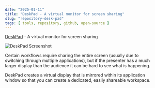 ```yaml
---
date: "2025-01-11"
title: "DeskPad - A virtual monitor for screen sharing"
slug: "repository-desk-pad"
tags: [ tools, repository, github, open-source ]
---
```




[DeskPad][1] - A virtual monitor for screen sharing

![DeskPad Screenshot][2]

Certain workflows require sharing the entire screen (usually due to switching through multiple applications), but if the presenter has a much larger display than the audience it can be hard to see what is happening.

DeskPad creates a virtual display that is mirrored within its application window so that you can create a dedicated, easily shareable workspace.



   [1]: https://github.com/Stengo/DeskPad
   [2]: https://raw.githubusercontent.com/Stengo/DeskPad/refs/heads/main/screenshot.jpg
